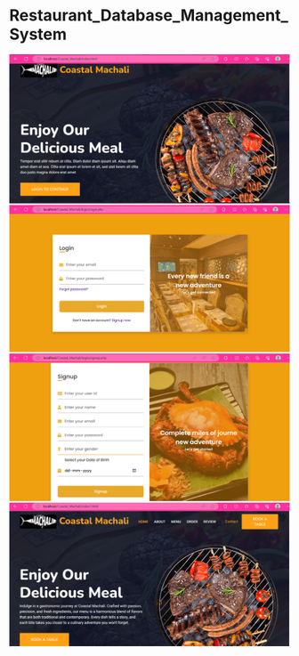 ﻿# Restaurant_Database_Management_System
![Screenshot of Restaurant_Database_Management_System](./images/Screenshot%202023-09-01%20123544.png)
![Screenshot of Restaurant_Database_Management_System](./images/Screenshot%202023-09-01%20123610.png)
![Screenshot of Restaurant_Database_Management_System](./images/Screenshot%202023-09-01%20123701.png)
![Screenshot of Restaurant_Database_Management_System](./images/Screenshot%202023-09-01%20123748.png)
